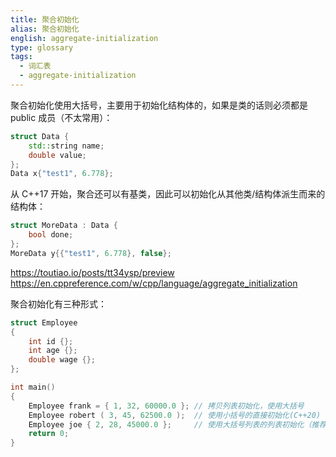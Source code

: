```yaml
---
title: 聚合初始化
alias: 聚合初始化
english: aggregate-initialization
type: glossary
tags:
  - 词汇表
  - aggregate-initialization
---
```


聚合初始化使用大括号，主要用于初始化结构体的，如果是类的话则必须都是 public 成员（不太常用）：

```cpp
struct Data {
    std::string name;
    double value;
};
Data x{"test1", 6.778};
```

从 C++17 开始，聚合还可以有基类，因此可以初始化从其他类/结构体派生而来的结构体：

```cpp
struct MoreData : Data {
    bool done;
};
MoreData y{{"test1", 6.778}, false};
```

https://toutiao.io/posts/tt34ysp/preview
https://en.cppreference.com/w/cpp/language/aggregate_initialization

聚合初始化有三种形式：

```cpp
struct Employee
{
    int id {};
    int age {};
    double wage {};
};

int main()
{
    Employee frank = { 1, 32, 60000.0 }; // 拷贝列表初始化，使用大括号
    Employee robert ( 3, 45, 62500.0 );  // 使用小括号的直接初始化(C++20)
    Employee joe { 2, 28, 45000.0 };     // 使用大括号列表的列表初始化（推荐）
    return 0;
}
```
